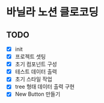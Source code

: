# 바닐라 노션 클로코딩
## TODO
- [x] init
- [x] 프로젝트 셋팅
- [x] 초기 컴포넌트 구성
- [x] 테스트 데이터 출력
- [x] 초기 스타일 작업
- [x] tree 형태 데이터 출력 구현
- [x] New Button 만들기